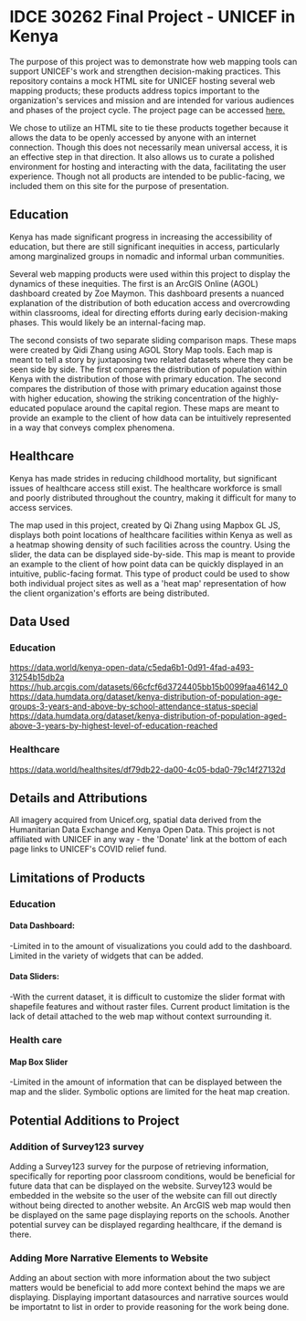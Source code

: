 # IDCE 30262 Final Project - UNICEF in Kenya
The purpose of this project was to demonstrate how web mapping tools can support UNICEF's work and strengthen decision-making practices. This repository contains a mock HTML site for UNICEF hosting several web mapping products; these products address topics important to the organization's services and mission and are intended for various audiences and phases of the project cycle. The project page can be accessed [here.](https://spikeroot.github.io/IDCE_30262_unicef/index.html)

We chose to utilize an HTML site to tie these products together because it allows the data to be openly accessed by anyone with an internet connection. Though this does not necessarily mean universal access, it is an effective step in that direction. It also allows us to curate a polished environment for hosting and interacting with the data, facilitating the user experience. Though not all products are intended to be public-facing, we included them on this site for the purpose of presentation.

## Education
Kenya has made significant progress in increasing the accessibility of education, but there are still significant inequities in access, particularly among marginalized groups in nomadic and informal urban communities.

Several web mapping products were used within this project to display the dynamics of these inequities. The first is an ArcGIS Online (AGOL) dashboard created by Zoe Maymon. This dashboard presents a nuanced explanation of the distribution of both education access and overcrowding within classrooms, ideal for directing efforts during early decision-making phases. This would likely be an internal-facing map.

The second consists of two separate sliding comparison maps. These maps were created by Qidi Zhang using AGOL Story Map tools. Each map is meant to tell a story by juxtaposing two related datasets where they can be seen side by side. The first compares the distribution of population within Kenya with the distribution of those with primary education. The second compares the distribution of those with primary education against those with higher education, showing the striking concentration of the highly-educated populace around the capital region. These maps are meant to provide an example to the client of how data can be intuitively represented in a way that conveys complex phenomena.


## Healthcare
Kenya has made strides in reducing childhood mortality, but significant issues of healthcare access still exist.
The healthcare workforce is small and poorly distributed throughout the country, making it difficult for many to access services.

The map used in this project, created by Qi Zhang using Mapbox GL JS, displays both point locations of healthcare facilities within Kenya as well as a heatmap showing density of such facilities across the country. Using the slider, the data can be displayed side-by-side. This map is meant to provide an example to the client of how point data can be quickly displayed in an intuitive, public-facing format. This type of product could be used to show both individual project sites as well as a 'heat map' representation of how the client organization's efforts are being distributed.

## Data Used
### Education
https://data.world/kenya-open-data/c5eda6b1-0d91-4fad-a493-31254b15db2a
https://hub.arcgis.com/datasets/66cfcf6d3724405bb15b0099faa46142_0
https://data.humdata.org/dataset/kenya-distribution-of-population-age-groups-3-years-and-above-by-school-attendance-status-special
https://data.humdata.org/dataset/kenya-distribution-of-population-aged-above-3-years-by-highest-level-of-education-reached
### Healthcare
https://data.world/healthsites/df79db22-da00-4c05-bda0-79c14f27132d

## Details and Attributions
All imagery acquired from Unicef.org, spatial data derived from the Humanitarian Data Exchange and Kenya Open Data. This project is not affiliated with UNICEF in any way - the 'Donate' link at the bottom of each page links to UNICEF's COVID relief fund.

## Limitations of Products
### Education
#### Data Dashboard:
-Limited in to the amount of visualizations you could add to the dashboard. Limited in the variety of widgets that can be added.
#### Data Sliders:
-With the current dataset, it is difficult to customize the slider format with shapefile features and without raster files. Current product limitation is the lack of detail attached to the web map without context surrounding it.
### Health care
#### Map Box Slider
-Limited in the amount of information that can be displayed between the map and the slider. Symbolic options are limited for the heat map creation.

## Potential Additions to Project
### Addition of Survey123 survey
Adding a Survey123 survey for the purpose of retrieving information, specifically for reporting poor classroom conditions, would be beneficial for future data that can be displayed on the website. Survey123 would be embedded in the website so the user of the website can fill out directly without being directed to another website. An ArcGIS web map would then be displayed on the same page displaying reports on the schools. Another potential survey can be displayed regarding healthcare, if the demand is there. 
### Adding More Narrative Elements to Website
Adding an about section with more information about the two subject matters would be beneficial to add more context behind the maps we are displaying. Displaying important datasources and narrative sources would be importatnt to list in order to provide reasoning for the work being done.
